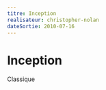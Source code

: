 ```yaml
---
titre: Inception  
realisateur: christopher-nolan  
dateSortie: 2010-07-16
---
```


# Inception
Classique
